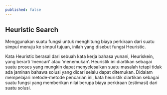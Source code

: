 ```yaml
---
published: false
---
```

## Heuristic Search

Menggunakan suatu fungsi untuk menghitung biaya perkiraan dari suatu simpul menuju ke simpul tujuan, inilah yang disebut fungsi Heuristic.  

Kata Heuristic berasal dari sebuah kata kerja bahasa yunani, Heuriskein, yang berarti ‘mencari’ atau ‘menemukan’. Heuristik ini diartikan sebagai suatu proses yang mungkin dapat menyelesaikan suatu masalah tetapi tidak ada jaminan bahawa solusi yang dicari selalu dapat ditemukan. Didalam mempelajari metode-metode pencarian ini, kata heuristik diartikan sebagai suatu fungsi yang memberikan nilai berupa biaya perkiraan (estimasi) dari suatu solusi.